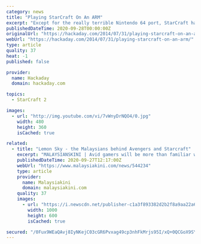 ```yaml
---
category: news
title: "Playing StarCraft On An ARM"
excerpt: "Except for the really terrible Nintendo 64 port, StarCraft has always been bound to desktop and laptop PCs. Blizzard could take the code for StarCraft, port it to an ARM platform, put a version on ..."
publishedDateTime: 2020-09-28T00:00:00Z
originalUrl: "https://hackaday.com/2014/07/31/playing-starcraft-on-an-arm/"
webUrl: "https://hackaday.com/2014/07/31/playing-starcraft-on-an-arm/"
type: article
quality: 37
heat: -1
published: false

provider:
  name: Hackaday
  domain: hackaday.com

topics:
  - StarCraft 2

images:
  - url: "http://img.youtube.com/vi/7vWnyDrNQO4/0.jpg"
    width: 480
    height: 360
    isCached: true

related:
  - title: "Lemon Sky - the Malaysians behind Avengers and Starcraft"
    excerpt: "MALAYSIANSKINI | Avid gamers will be more than familiar with massive game titles such as the Final Fantasy VII Remake, Spiderman, Last of Us Part II, and Marvel's Avengers. But what they are likely to be oblivious to, is that those are just some of the ..."
    publishedDateTime: 2020-09-27T12:17:00Z
    webUrl: "https://www.malaysiakini.com/news/544234"
    type: article
    provider:
      name: Malaysiakini
      domain: malaysiakini.com
    quality: 37
    images:
      - url: "https://i.newscdn.net/publisher-c1a3f893382d2b2f8a9aa22a654d9c97/2020/09/0dfbe513f072de8230f06f38d3d9a818.jpg"
        width: 1000
        height: 600
        isCached: true

secured: "/0Fux9WEaQAvj8IyNKejC03cGR6Pvxag49cp3nhFkMrjs95I/xQ+0QCGoX9SYAODdVZVmus9jVqnPzokYP+ky8a5J9mh9jLBgKBkxE5dRQOfVKiHUofEE1BZ7sDqp+a9WVBb+2TjUofnPtuiurmtytbfFSQSSCB3QZMHcb6173a+9X/rykzPT7ZYpcOJOv6Ux5kU+axNiYbvj4Wp45Y7rAKq5g4j36yhTFcyneemVH+KBGssLj1vfVvNeShQhsvC1f9jhiyynM6fCWvPdozXAcW4zDZe633Ar1OT66LQdFNHoVHDWQHjBX3BP6cTleEz38Y77mKJrM14oWQUoYI2VRs3hBxX1sc8O45wLK925fw=;gqeXGDyUMC1NCQ+Wi4HlaQ=="
---
```


